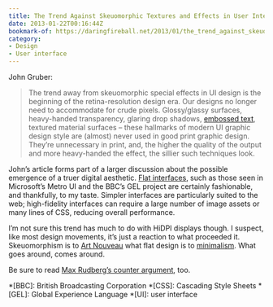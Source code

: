 ```yaml
---
title: The Trend Against Skeuomorphic Textures and Effects in User Interface Design
date: 2013-01-22T00:16:44Z
bookmark-of: https://daringfireball.net/2013/01/the_trend_against_skeuomorphism
category:
- Design
- User interface
---
```

John Gruber:

> The trend away from skeuomorphic special effects in UI design is the beginning of the retina-resolution design era. Our designs no longer need to accommodate for crude pixels. Glossy/glassy surfaces, heavy-handed transparency, glaring drop shadows, [embossed text][1], textured material surfaces – these hallmarks of modern UI graphic design style are (almost) never used in good print graphic design. They’re unnecessary in print, and, the higher the quality of the output and more heavy-handed the effect, the sillier such techniques look.

John’s article forms part of a larger discussion about the possible emergence of a truer digital aesthetic. [Flat interfaces][2], such as those seen in Microsoft’s Metro UI and the BBC’s GEL project are certainly fashionable, and thankfully, to my taste. Simpler interfaces are particularly suited to the web; high-fidelity interfaces can require a large number of image assets or many lines of CSS, reducing overall performance.

I’m not sure this trend has much to do with HiDPI displays though. I suspect, like most design movements, it’s just a reaction to what proceeded it. Skeuomorphism is to [Art Nouveau][3] what flat design is to [minimalism][4]. What goes around, comes around.

Be sure to read [Max Rudberg’s counter argument][5], too.

[1]: https://daringfireball.net/misc/2013/01/mail-footer.png
[2]: http://layervault.tumblr.com/post/32267022219/flat-interface-design
[3]: https://en.wikipedia.org/wiki/Art_Nouveau
[4]: https://en.wikipedia.org/wiki/Minimalism
[5]: http://blog.maxrudberg.com/post/41005209081/flat-ui-is-not-the-only-way-forward

*[BBC]: British Broadcasting Corporation
*[CSS]: Cascading Style Sheets
*[GEL]: Global Experience Language
*[UI]: user interface

